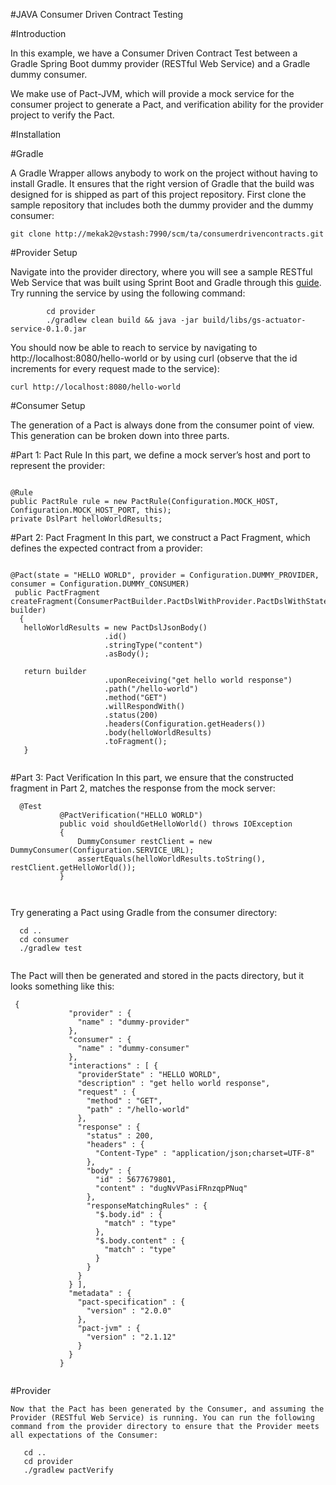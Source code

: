 #JAVA Consumer Driven Contract Testing


#Introduction

   
   In this example, we have a Consumer Driven Contract Test between a Gradle Spring Boot dummy provider (RESTful Web Service) and a Gradle dummy consumer.

   We  make use of Pact-JVM, which will provide a mock service for the consumer project to generate a Pact, and verification ability for the provider project to verify the Pact.

#Installation

 #Gradle
   
   A Gradle Wrapper allows anybody to work on the project without having to install Gradle. It ensures that the right version of Gradle that the build was designed for is shipped as part of this project repository. First clone the sample repository that includes both the dummy provider and the dummy consumer:

```
git clone http://mekak2@vstash:7990/scm/ta/consumerdrivencontracts.git

```

#Provider Setup

   Navigate into the provider directory, where you will see a sample RESTful Web Service that was built using Sprint Boot and Gradle through this [guide](https://spring.io/guides/gs/actuator-service/). Try running the service by using the following command:

```
        cd provider
        ./gradlew clean build && java -jar build/libs/gs-actuator-service-0.1.0.jar

```

   You should now be able to reach to service by navigating to http://localhost:8080/hello-world or by using curl (observe that the id increments for every request made to the service):

```
curl http://localhost:8080/hello-world

```


#Consumer Setup

   The generation of a Pact is always done from the consumer point of view. This generation can be broken down into three parts.

 #Part 1: Pact Rule
   In this part, we define a mock server’s host and port to represent the provider:
     
      
      
```

@Rule
public PactRule rule = new PactRule(Configuration.MOCK_HOST, Configuration.MOCK_HOST_PORT, this);
private DslPart helloWorldResults;

```
      
 #Part 2: Pact Fragment
   In this part, we construct a Pact Fragment, which defines the expected contract from a provider:
     

```
         
@Pact(state = "HELLO WORLD", provider = Configuration.DUMMY_PROVIDER, consumer = Configuration.DUMMY_CONSUMER)
 public PactFragment createFragment(ConsumerPactBuilder.PactDslWithProvider.PactDslWithState builder)
  {
   helloWorldResults = new PactDslJsonBody()
                     .id()
                     .stringType("content")
                     .asBody();
         
   return builder
                     .uponReceiving("get hello world response")
                     .path("/hello-world")
                     .method("GET")
                     .willRespondWith()
                     .status(200)
                     .headers(Configuration.getHeaders())
                     .body(helloWorldResults)
                     .toFragment();
   }
         
 ```
  #Part 3: Pact Verification
   In this part, we ensure that the constructed fragment in Part 2, matches the response from the mock server:
          
```
  @Test
           @PactVerification("HELLO WORLD")
           public void shouldGetHelloWorld() throws IOException
           {
               DummyConsumer restClient = new DummyConsumer(Configuration.SERVICE_URL);
               assertEquals(helloWorldResults.toString(), restClient.getHelloWorld());
           }      
         
          
```
   Try generating a Pact using Gradle from the consumer directory:
         
```
  cd ..
  cd consumer
  ./gradlew test      
        
```
        
   The Pact will then be generated and stored in the pacts directory, but it looks something like this:
      
```
 {
             "provider" : {
               "name" : "dummy-provider"
             },
             "consumer" : {
               "name" : "dummy-consumer"
             },
             "interactions" : [ {
               "providerState" : "HELLO WORLD",
               "description" : "get hello world response",
               "request" : {
                 "method" : "GET",
                 "path" : "/hello-world"
               },
               "response" : {
                 "status" : 200,
                 "headers" : {
                   "Content-Type" : "application/json;charset=UTF-8"
                 },
                 "body" : {
                   "id" : 5677679801,
                   "content" : "dugNvVPasiFRnzqpPNuq"
                 },
                 "responseMatchingRules" : {
                   "$.body.id" : {
                     "match" : "type"
                   },
                   "$.body.content" : {
                     "match" : "type"
                   }
                 }
               }
             } ],
             "metadata" : {
               "pact-specification" : {
                 "version" : "2.0.0"
               },
               "pact-jvm" : {
                 "version" : "2.1.12"
               }
             }
           }         
          
```
  #Provider
   
    Now that the Pact has been generated by the Consumer, and assuming the Provider (RESTful Web Service) is running. You can run the following command from the provider directory to ensure that the Provider meets all expectations of the Consumer:       
         
    
``` 
   cd ..
   cd provider
   ./gradlew pactVerify    
       
```   
       